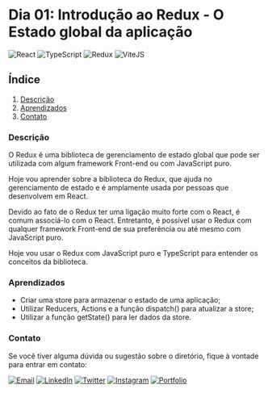 # Dia 01: Introdução ao Redux - O Estado global da aplicação
![React](https://img.shields.io/badge/React-61DAFB?style=for-the-badge&logo=react&logoColor=black)
![TypeScript](https://img.shields.io/badge/TypeScript-3178C6?style=for-the-badge&logo=typescript&logoColor=white)
![Redux](https://img.shields.io/badge/Redux-764ABC?style=for-the-badge&logo=redux&logoColor=white)
![ViteJS](https://img.shields.io/badge/ViteJS-646CFF?style=for-the-badge&logo=vite&logoColor=white)

## Índice

1. [Descrição](#descrição)
2. [Aprendizados](#aprendizados)
3. [Contato](#contato)

### Descrição

O Redux é uma biblioteca de gerenciamento de estado global que pode ser utilizada com algum framework Front-end ou com JavaScript puro.

Hoje vou aprender sobre a biblioteca do Redux, que ajuda no gerenciamento de estado e é amplamente usada por pessoas que desenvolvem em React.

Devido ao fato de o Redux ter uma ligação muito forte com o React, é comum associá-lo com o React. Entretanto, é possível usar o Redux com qualquer framework Front-end de sua preferência ou até mesmo com JavaScript puro.

Hoje vou usar o Redux com JavaScript puro e TypeScript para entender os conceitos da biblioteca.

### Aprendizados

- Criar uma store para armazenar o estado de uma aplicação;
- Utilizar Reducers, Actions e a função dispatch() para atualizar a store;
- Utilizar a função getState() para ler dados da store.

### Contato

Se você tiver alguma dúvida ou sugestão sobre o diretório, fique à vontade para entrar em contato:

[![Email](https://img.shields.io/badge/Email-D14836?style=for-the-badge&logo=gmail&logoColor=white)](mailto:righigordev@gmail.com)
[![LinkedIn](https://img.shields.io/badge/LinkedIn-0077B5?style=for-the-badge&logo=linkedin&logoColor=white)](https://www.linkedin.com/in/igor-righi/) [![Twitter](https://img.shields.io/badge/Twitter-1DA1F2?style=for-the-badge&logo=twitter&logoColor=white)](https://twitter.com/righigor) [![Instagram](https://img.shields.io/badge/Instagram-E4405F?style=for-the-badge&logo=instagram&logoColor=white)](https://www.instagram.com/righigor/) [![Portfolio](https://img.shields.io/badge/Portfolio-9cf?style=for-the-badge&logo=appveyor&logoColor=white)](https://righigordev.netlify.app/)